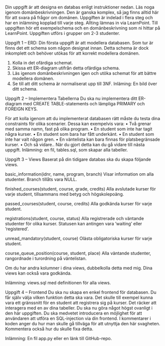 Din uppgift är att designa en databas enligt instruktioner nedan. Läs noga igenom domänbeskrivningen. Den är ganska komplex, så jag finns alltid här för att svara på frågor om domänen.
Uppgiften är indelad i flera steg och har en inlämning kopplad till varje steg. Allting lämnas in via LearnPoint.
Till uppgiften hör ett exempelschema och en domänbeskrivning som ni hittar på LearnPoint.
Uppgiften utförs i grupper om 2-3 studenter.

Uppgift 1 – ERD: 
Din första uppgift är att modellera databasen. Som tur är finns det ett schema som någon designat innan. Detta schema är dock inkomplett och behöver utökas för att korrekt modellera domänen.

1.	Kolla in det ofärdiga schemat.
2.	Skissa ett ER-diagram utifrån detta ofärdiga schema.
3.	Läs igenom domänbeskrivningen igen och utöka schemat för att bättre modellera domänen.
4.	Se till att ditt schema är normaliserat upp till 3NF.
Inläming: En bild över ditt schema.

Uppgift 2 – Implementera Tabellerna
Du ska nu implementera ditt ER-diagram med CREATE TABLE-statements och lämpliga PRIMARY och FOREIGN KEYS.

För att kolla igenom att du implementerat databasen rätt måste du testa dina constraints för olika scenarier. Dessa kan exempelvis vara:
•	Två grenar med samma namn, fast på olika program.
•	En student som inte har tagit några kurser.
•	En student som bara har fått underkänt.
•	En student som inte har valt någon gren.
•	En väntelista kan bara finnas för platsbegränsade kurser.
•	Och så vidare..
När du gjort detta kan du gå vidare till nästa uppgift.
Inlämning: en fil, tables.sql, som skapar alla tabeller.

Uppgift 3 – Views
Baserat på din tidigare databas ska du skapa följande views.

basic_information(idnr, name, program, branch) Visar information om alla studenter. Branch tillåts vara NULL.

finished_courses(student, course, grade, credits) Alla avslutade kurser för varje student, tillsammans med betyg och högskolepoäng.

passed_courses(student, course, credits) Alla godkända kurser för varje student.

registrations(student, course, status) Alla registrerade och väntande studenter för olika kurser. Statusen kan antingen vara ’waiting’ eller ’registered’.

unread_mandatory(student, course) Olästa obligatoriska kurser för varje student.

course_queue_position(course, student, place) Alla väntande studenter, rangordnade i turordning på väntelistan.

Om du har andra kolumner i dina views, dubbelkolla detta med mig. Dina views kan också vara godkända.

Inlämning: views.sql med definitionen för alla views.

Uppgift 4 – Frontend
Du ska nu skapa en enkel frontend för databasen. Du får själv välja vilken funktion detta ska vara. Det skulle till exempel kunna vara ett gränssnitt för en student att registrera sig på kurser. Det räcker att interagera med en av dina tabeller.
Du ska nu göra något högst ovanligt i den här uppgiften. Du ska medvetet introducera en möjlighet för att användaren att utföra en SQL-injection via din frontend. I kommentarer i koden anger du hur man skulle gå tillväga för att utnyttja den här svagheten. Kommentera också hur du skulle fixa detta.

Inlämning: En fil app.py eller en länk till GitHub-repo.
